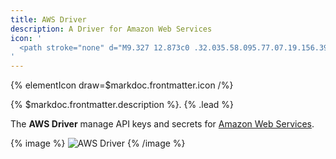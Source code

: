 ```yaml
---
title: AWS Driver
description: A Driver for Amazon Web Services
icon: '
  <path stroke="none" d="M9.327 12.873c0 .32.035.58.095.77.07.19.156.397.277.622.043.07.06.138.06.199 0 .086-.051.173-.164.26l-.545.362a.415.415 0 0 1-.224.078c-.087 0-.173-.043-.26-.12a2.675 2.675 0 0 1-.311-.407 6.694 6.694 0 0 1-.268-.51c-.675.795-1.522 1.193-2.543 1.193-.726 0-1.305-.208-1.729-.623-.424-.415-.64-.968-.64-1.66 0-.735.26-1.332.787-1.781.527-.45 1.228-.675 2.119-.675.294 0 .596.026.916.07.32.043.649.112.995.19v-.632c0-.657-.139-1.115-.407-1.383-.277-.268-.743-.398-1.41-.398-.302 0-.613.035-.933.112a6.89 6.89 0 0 0-.934.294c-.138.061-.242.096-.303.113a.53.53 0 0 1-.138.026c-.121 0-.182-.087-.182-.268V8.28c0-.138.018-.242.06-.303a.647.647 0 0 1 .243-.181 4.978 4.978 0 0 1 1.09-.39 5.243 5.243 0 0 1 1.348-.164c1.03 0 1.782.234 2.266.7.476.468.718 1.177.718 2.128v2.802h.017Zm-3.51 1.314c.285 0 .579-.052.89-.155.311-.104.588-.295.821-.554.139-.164.243-.346.294-.553.052-.208.087-.459.087-.753v-.363a7.221 7.221 0 0 0-.796-.147 6.516 6.516 0 0 0-.812-.052c-.58 0-1.004.113-1.289.346-.285.234-.424.562-.424.995 0 .406.104.709.32.916.208.216.51.32.908.32Zm6.943.934c-.156 0-.26-.026-.329-.086-.069-.052-.13-.173-.181-.338l-2.032-6.684a1.515 1.515 0 0 1-.078-.346c0-.138.07-.216.207-.216h.848c.164 0 .277.026.337.086.07.052.121.173.173.338l1.453 5.724 1.349-5.724c.043-.173.095-.286.164-.338.07-.051.19-.086.346-.086h.692c.164 0 .276.026.346.086.069.052.13.173.164.338l1.366 5.793 1.496-5.793c.052-.173.113-.286.173-.338.07-.051.182-.086.337-.086h.805c.138 0 .216.07.216.216 0 .043-.009.087-.018.139a1.232 1.232 0 0 1-.06.216l-2.084 6.684c-.052.173-.112.285-.182.337a.553.553 0 0 1-.328.087h-.744c-.164 0-.277-.026-.346-.087-.069-.06-.13-.173-.164-.346l-1.34-5.577-1.332 5.569c-.043.173-.095.285-.164.346-.07.06-.19.086-.346.086h-.744Zm11.112.234c-.45 0-.9-.052-1.332-.156-.432-.104-.77-.216-.994-.346-.139-.078-.234-.164-.268-.242a.61.61 0 0 1-.052-.242v-.441c0-.182.069-.268.199-.268.052 0 .103.008.155.026.052.017.13.051.216.086.294.13.614.234.952.303.346.069.683.104 1.029.104.544 0 .968-.096 1.262-.286a.931.931 0 0 0 .45-.821.842.842 0 0 0-.234-.606c-.155-.164-.45-.311-.873-.45l-1.254-.388c-.631-.2-1.098-.493-1.383-.882a2.06 2.06 0 0 1-.433-1.254c0-.364.078-.683.234-.96.155-.277.363-.519.622-.71.26-.198.554-.345.9-.449.346-.104.709-.147 1.09-.147.19 0 .388.009.579.035.198.026.38.06.562.095.173.043.337.086.493.138.155.052.276.104.363.156.12.069.207.138.26.216.051.07.077.164.077.285v.407c0 .181-.07.276-.199.276-.07 0-.182-.034-.329-.103a3.956 3.956 0 0 0-1.66-.338c-.493 0-.882.078-1.15.243-.268.164-.406.415-.406.77 0 .241.086.449.26.613.172.164.492.329.95.476l1.228.389c.623.199 1.072.475 1.34.83.269.355.398.761.398 1.21 0 .373-.078.71-.225 1.004a2.326 2.326 0 0 1-.63.76 2.787 2.787 0 0 1-.96.485c-.39.121-.796.182-1.237.182ZM25.506 19.557c-2.845 2.101-6.978 3.217-10.532 3.217-4.981 0-9.469-1.842-12.859-4.903-.268-.242-.026-.57.294-.38 3.667 2.127 8.19 3.415 12.867 3.415 3.157 0 6.624-.657 9.815-2.006.476-.216.882.311.415.657Zm1.185-1.349c-.363-.467-2.404-.225-3.33-.112-.276.034-.32-.208-.069-.39 1.626-1.14 4.298-.812 4.61-.432.31.39-.087 3.061-1.609 4.341-.233.2-.458.095-.354-.164.345-.856 1.115-2.785.752-3.243Z"/>
'
---
```


{% elementIcon draw=$markdoc.frontmatter.icon /%}

{% $markdoc.frontmatter.description %}. {% .lead %}

The **AWS Driver** manage API keys and secrets for [Amazon Web Services](https://aws.amazon.com).

{% image %}
![AWS Driver](/assets/ytp/auths/driver-aws.webp)
{% /image %}
